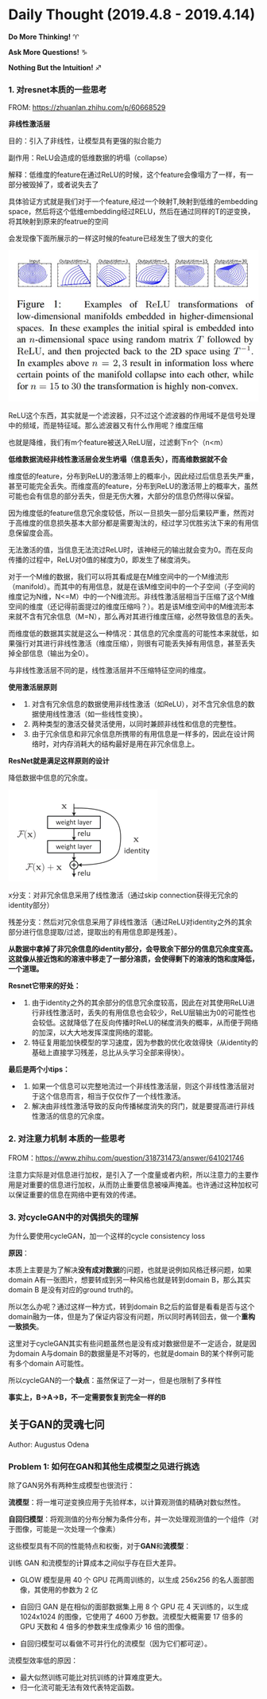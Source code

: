 # Daily Thought (2019.4.8 - 2019.4.14)
**Do More Thinking!** ♈ 

**Ask More Questions!** ♑

**Nothing But the Intuition!** ♐

### 1. 对resnet本质的一些思考
FROM: https://zhuanlan.zhihu.com/p/60668529

**非线性激活层**

目的：引入了非线性，让模型具有更强的拟合能力

副作用：ReLU会造成的低维数据的坍塌（collapse）

解释：低维度的feature在通过ReLU的时候，这个feature会像塌方了一样，有一部分被毁掉了，或者说失去了

具体验证方式就是我们对于一个feature,经过一个映射T,映射到低维的embedding space，然后将这个低维embedding经过RELU，然后在通过同样的T的逆变换，将其映射到原来的featrue的空间

会发现像下面所展示的一样这时候的feature已经发生了很大的变化

![](__pics/resnet_known_1.jpg)

ReLU这个东西，其实就是一个滤波器，只不过这个滤波器的作用域不是信号处理中的频域，而是特征域。那么滤波器又有什么作用呢？维度压缩

也就是降维，我们有m个feature被送入ReLU层，过滤剩下n个（n<m）

**低维数据流经非线性激活层会发生坍塌（信息丢失），而高维数据就不会**

维度低的feature，分布到ReLU的激活带上的概率小，因此经过后信息丢失严重，甚至可能完全丢失。而维度高的feature，分布到ReLU的激活带上的概率大，虽然可能也会有信息的部分丢失，但是无伤大雅，大部分的信息仍然得以保留。

因为维度低的feature信息冗余度较低，所以一旦损失一部分后果较严重，然而对于高维度的信息损失基本大部分都是需要淘汰的，经过学习优胜劣汰下来的有用信息保留度会高。

无法激活的值，当信息无法流过ReLU时，该神经元的输出就会变为0。而在反向传播的过程中，ReLU对0值的梯度为0，即发生了梯度消失。

对于一个M维的数据，我们可以将其看成是在M维空间中的一个M维流形（manifold）。而其中的有用信息，就是在该M维空间中的一个子空间（子空间的维度记为N维，N<=M）中的一个N维流形。非线性激活层相当于压缩了这个M维空间的维度（还记得前面提过的维度压缩吗？）。若是该M维空间中的M维流形本来就不含有冗余信息（M=N），那么再对其进行维度压缩，必然导致信息的丢失。

而维度低的数据其实就是这么一种情况：其信息的冗余度高的可能性本来就低，如果强行对其进行非线性激活（维度压缩），则很有可能丢失掉有用信息，甚至丢失掉全部信息（输出为全0）。

与非线性激活层不同的是，线性激活层并不压缩特征空间的维度。

**使用激活层原则**
- 1. 对含有冗余信息的数据使用非线性激活（如ReLU），对不含冗余信息的数据使用线性激活（如一些线性变换）。
- 2. 两种类型的激活交替灵活使用，以同时兼顾非线性和信息的完整性。
- 3. 由于冗余信息和非冗余信息所携带的有用信息是一样多的，因此在设计网络时，对内存消耗大的结构最好是用在非冗余信息上。

**ResNet就是满足这样原则的设计**

降低数据中信息的冗余度。

![](__pics/resnet_known_2.png)

x分支：对非冗余信息采用了线性激活（通过skip connection获得无冗余的identity部分）

残差分支：然后对冗余信息采用了非线性激活（通过ReLU对identity之外的其余部分进行信息提取/过滤，提取出的有用信息即是残差）。

**从数据中拿掉了非冗余信息的identity部分，会导致余下部分的信息冗余度变高。这就像从接近饱和的溶液中移走了一部分溶质，会使得剩下的溶液的饱和度降低，一个道理。**

**Resnet它带来的好处：**

- 1. 由于identity之外的其余部分的信息冗余度较高，因此在对其使用ReLU进行非线性激活时，丢失的有用信息也会较少，ReLU层输出为0的可能性也会较低。这就降低了在反向传播时ReLU的梯度消失的概率，从而便于网络的加深，以大大地发挥深度网络的潜能。
- 2. 特征复用能加快模型的学习速度，因为参数的优化收敛得快（从identity的基础上直接学习残差，总比从头学习全部来得快）。

**最后是两个小tips：**
- 1. 如果一个信息可以完整地流过一个非线性激活层，则这个非线性激活层对于这个信息而言，相当于仅仅作了一个线性激活。
- 2. 解决由非线性激活导致的反向传播梯度消失的窍门，就是要提高进行非线性激活的信息的冗余度。

### 2. 对注意力机制 本质的一些思考
FROM：https://www.zhihu.com/question/318731473/answer/641021746

注意力实际是对信息进行加权，是引入了一个度量或者内积，所以注意力的主要作用是对重要的信息进行加权，从而防止重要信息被噪声掩盖。也许通过这种加权可以保证重要的信息在网络中更有效的传递。

### 3. 对cycleGAN中的对偶损失的理解
为什么要使用cycleGAN，加一个这样的cycle consistency loss

**原因**：

本质上主要是为了解决**没有成对数据**的问题，也就是说例如风格迁移问题，如果domain A有一张图片，想要转成到另一种风格也就是转到domain B，那么其实domain B 是没有对应的ground truth的。

所以怎么办呢？通过这样一种方式，转到domain B之后的监督是看看是否与这个domain融为一体，但是为了保证内容没有问题，所以同时再转回去，做一个**重构一致损失**。

这里对于cycleGAN其实有些问题虽然也是没有成对数据但是不一定适合，就是因为domain A与domain B的数据量是不对等的，也就是domain B的某个样例可能有多个domain A可能性。

所以cycleGAN的一个**缺点**：虽然保证了一对一，但是也限制了多样性

**事实上，B->A->B，不一定需要恢复到完全一样的B**

## 关于GAN的灵魂七问
Author: Augustus Odena

### Problem 1: 如何在GAN和其他生成模型之见进行挑选
除了GAN另外有两种生成模型也很流行：

**流模型**：将一堆可逆变换应用于先验样本，以计算观测值的精确对数似然性。

**自回归模型**：将观测值的分布分解为条件分布，并一次处理观测值的一个组件（对于图像，可能是一次处理一个像素）

这些模型具有不同的性能特点和权衡，对于**GAN**和**流模型**：

训练 GAN 和流模型的计算成本之间似乎存在巨大差异。

- GLOW 模型是用 40 个 GPU 花两周训练的，以生成 256x256 的名人面部图像，其使用的参数为 2 亿
- 自回归 GAN 是在相似的面部数据集上用 8 个 GPU 花 4 天训练的，以生成 1024x1024 的图像，它使用了 4600 万参数。流模型大概需要 17 倍多的 GPU 天数和 4 倍多的参数来生成像素少 16 倍的图像。

- 自回归模型可以看做不可并行化的流模型（因为它们都可逆）。

流模型效率低的原因：
- 最大似然训练可能比对抗训练的计算难度更大。
- 归一化流可能无法有效代表特定函数。
